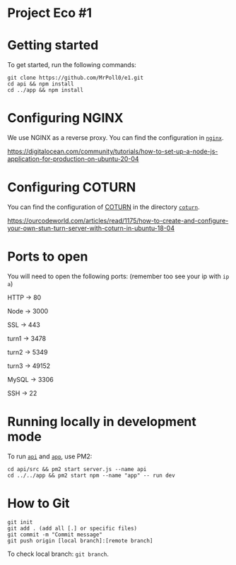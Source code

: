 # Project Eco #1

# Getting started
To get started, run the following commands:

	git clone https://github.com/MrPoll0/e1.git
	cd api && npm install
	cd ../app && npm install

# Configuring NGINX
We use NGINX as a reverse proxy. You can find the configuration in [`nginx`](https://github.com/MrPoll0/e1/tree/prod/nginx).

https://digitalocean.com/community/tutorials/how-to-set-up-a-node-js-application-for-production-on-ubuntu-20-04

# Configuring COTURN
You can find the configuration of [COTURN](https://github.com/coturn/coturn) in the directory [`coturn`](https://github.com/MrPoll0/e1/tree/prod/coturn).

https://ourcodeworld.com/articles/read/1175/how-to-create-and-configure-your-own-stun-turn-server-with-coturn-in-ubuntu-18-04

# Ports to open
You will need to open the following ports: (remember too see your ip with `ip a`)

HTTP -> 80

Node -> 3000

SSL -> 443

turn1 -> 3478

turn2 -> 5349

turn3 -> 49152

MySQL -> 3306

SSH -> 22

# Running locally in development mode
To run [`api`](https://github.com/MrPoll0/e1/tree/prod/api) and [`app`](https://github.com/MrPoll0/e1/tree/prod/app), use PM2:

	cd api/src && pm2 start server.js --name api
	cd ../../app && pm2 start npm --name "app" -- run dev

# How to Git

	git init
	git add . (add all [.] or specific files)
	git commit -m "Commit message"
	git push origin [local branch]:[remote branch]
To check local branch: `git branch`.
